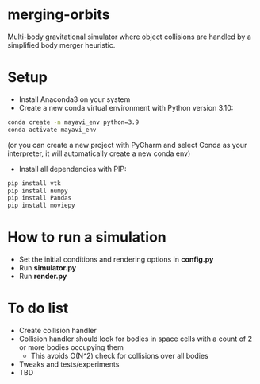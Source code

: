 # merging-orbits
Multi-body gravitational simulator where object collisions are handled by a simplified body merger heuristic.

# Setup
- Install Anaconda3 on your system
- Create a new conda virtual environment with Python version 3.10:

```bash
conda create -n mayavi_env python=3.9
conda activate mayavi_env
```
(or you can create a new project with PyCharm and select Conda as your interpreter, it will automatically create a new conda env)

- Install all dependencies with PIP:

```bash
pip install vtk
pip install numpy
pip install Pandas
pip install moviepy
```

# How to run a simulation
- Set the initial conditions and rendering options in **config.py**
- Run **simulator.py**
- Run **render.py**

# To do list
- Create collision handler
- Collision handler should look for bodies in space cells with a count of 2 or more bodies occupying them
    - This avoids O(N^2) check for collisions over all bodies
- Tweaks and tests/experiments
- TBD
